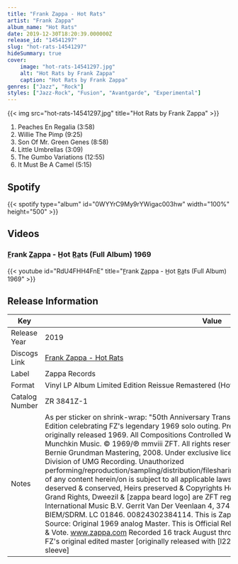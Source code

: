 ```yaml
---
title: "Frank Zappa - Hot Rats"
artist: "Frank Zappa"
album_name: "Hot Rats"
date: 2019-12-30T18:20:39.000000Z
release_id: "14541297"
slug: "hot-rats-14541297"
hideSummary: true
cover:
    image: "hot-rats-14541297.jpg"
    alt: "Hot Rats by Frank Zappa"
    caption: "Hot Rats by Frank Zappa"
genres: ["Jazz", "Rock"]
styles: ["Jazz-Rock", "Fusion", "Avantgarde", "Experimental"]
---
```


{{< img src="hot-rats-14541297.jpg" title="Hot Rats by Frank Zappa" >}}

<!-- section break -->

1. Peaches En Regalia (3:58)
2. Willie The Pimp (9:25)
3. Son Of Mr. Green Genes (8:58)
4. Little Umbrellas (3:09)
5. The Gumbo Variations (12:55)
6. It Must Be A Camel (5:15)

<!-- section break -->


## Spotify
{{< spotify type="album" id="0WYYrC9My9rYWigac003hw" width="100%" height="500" >}}



## Videos
### F̲rank Z̲a̲ppa - H̲ot R̲a̲ts (Full Album) 1969
{{< youtube id="RdU4FHH4FnE" title="F̲rank Z̲a̲ppa - H̲ot R̲a̲ts (Full Album) 1969" >}}<br>



## Release Information
|  Key           | Value                                                |
| ---------------| ---------------------------------------------------- |
| Release Year   | 2019                                   |
| Discogs Link   | [Frank Zappa - Hot Rats](https://www.discogs.com/release/14541297-Frank-Zappa-Hot-Rats) |
| Label          | Zappa Records |
| Format         | Vinyl LP Album Limited Edition Reissue Remastered (Hot Pink, 180G, Gatefold) |
| Catalog Number | ZR 3841Z-1 |
| Notes | As per sticker on shrink-wrap: "50th Anniversary Translucent Hot Pink 180G Pressing. Limited Edition celebrating FZ's legendary 1969 solo outing. Pressed at Pallas. ZR3841Z-1"  This album originally released 1969. All Compositions Controlled Worldwide by the Zappa Family Trust, dba Munchkin Music. © 1969/℗ mmviii ZFT. All rights reserved. Re-Mastered by Bernie Grundman, Bernie Grundman Mastering, 2008. Under exclusive license to Universal Music Enterprises, a Division of UMG Recording. Unauthorized performing/reproduction/sampling/distribution/filesharing/streaming/rental/recording/arrangements of any content herein/on is subject to all applicable laws (including cosmic). All rights of the Artist deserved & conserved, Heirs preserved & Copyrights Holders reserved. Zappa, Frank Zappa, FZ, Grand Rights, Dweezil & [zappa beard logo] are ZFT registered Marks. All rights reserved. Universal International Music B.V. Gerrit Van Der Veenlaan 4, 3743 Dn, Baarn, Netherlands. Made in the EU. BIEM/SDRM. LC 01846. 00824302384114. This is Zappa Family Archival Matter In Living Yelm. Source: Original 1969 analog Master. This is Official Release #8. Participate in Democracy. Register & Vote. www.zappa.com  Recorded 16 track August through September 1969 Mastered 2008 from FZ's original edited master [originally released with [l22206]].  [Comes in protected plain white inner sleeve] |